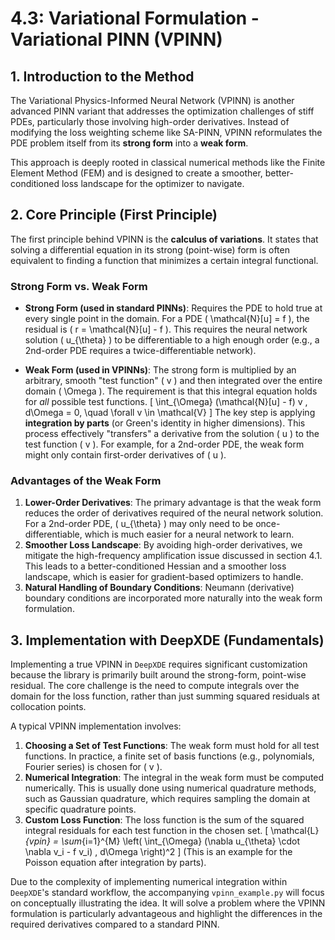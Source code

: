 # 4.3: Variational Formulation - Variational PINN (VPINN)

## 1. Introduction to the Method

The Variational Physics-Informed Neural Network (VPINN) is another advanced PINN variant that addresses the optimization challenges of stiff PDEs, particularly those involving high-order derivatives. Instead of modifying the loss weighting scheme like SA-PINN, VPINN reformulates the PDE problem itself from its **strong form** into a **weak form**.

This approach is deeply rooted in classical numerical methods like the Finite Element Method (FEM) and is designed to create a smoother, better-conditioned loss landscape for the optimizer to navigate.

## 2. Core Principle (First Principle)

The first principle behind VPINN is the **calculus of variations**. It states that solving a differential equation in its strong (point-wise) form is often equivalent to finding a function that minimizes a certain integral functional.

### Strong Form vs. Weak Form

-   **Strong Form (used in standard PINNs)**: Requires the PDE to hold true at every single point in the domain. For a PDE \( \mathcal{N}[u] = f \), the residual is \( r = \mathcal{N}[u] - f \). This requires the neural network solution \( u_{\theta} \) to be differentiable to a high enough order (e.g., a 2nd-order PDE requires a twice-differentiable network).

-   **Weak Form (used in VPINNs)**: The strong form is multiplied by an arbitrary, smooth "test function" \( v \) and then integrated over the entire domain \( \Omega \). The requirement is that this integral equation holds for *all* possible test functions.
    \[
    \int_{\Omega} (\mathcal{N}[u] - f) v \, d\Omega = 0, \quad \forall v \in \mathcal{V}
    \]
    The key step is applying **integration by parts** (or Green's identity in higher dimensions). This process effectively "transfers" a derivative from the solution \( u \) to the test function \( v \). For example, for a 2nd-order PDE, the weak form might only contain first-order derivatives of \( u \).

### Advantages of the Weak Form

1.  **Lower-Order Derivatives**: The primary advantage is that the weak form reduces the order of derivatives required of the neural network solution. For a 2nd-order PDE, \( u_{\theta} \) may only need to be once-differentiable, which is much easier for a neural network to learn.
2.  **Smoother Loss Landscape**: By avoiding high-order derivatives, we mitigate the high-frequency amplification issue discussed in section 4.1. This leads to a better-conditioned Hessian and a smoother loss landscape, which is easier for gradient-based optimizers to handle.
3.  **Natural Handling of Boundary Conditions**: Neumann (derivative) boundary conditions are incorporated more naturally into the weak form formulation.

## 3. Implementation with DeepXDE (Fundamentals)

Implementing a true VPINN in `DeepXDE` requires significant customization because the library is primarily built around the strong-form, point-wise residual. The core challenge is the need to compute integrals over the domain for the loss function, rather than just summing squared residuals at collocation points.

A typical VPINN implementation involves:
1.  **Choosing a Set of Test Functions**: The weak form must hold for all test functions. In practice, a finite set of basis functions (e.g., polynomials, Fourier series) is chosen for \( v \).
2.  **Numerical Integration**: The integral in the weak form must be computed numerically. This is usually done using numerical quadrature methods, such as Gaussian quadrature, which requires sampling the domain at specific quadrature points.
3.  **Custom Loss Function**: The loss function is the sum of the squared integral residuals for each test function in the chosen set.
    \[
    \mathcal{L}_{vpin} = \sum_{i=1}^{M} \left( \int_{\Omega} (\nabla u_{\theta} \cdot \nabla v_i - f v_i) \, d\Omega \right)^2
    \]
    (This is an example for the Poisson equation after integration by parts).

Due to the complexity of implementing numerical integration within `DeepXDE`'s standard workflow, the accompanying `vpinn_example.py` will focus on conceptually illustrating the idea. It will solve a problem where the VPINN formulation is particularly advantageous and highlight the differences in the required derivatives compared to a standard PINN.
